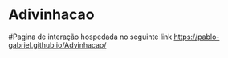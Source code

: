 # Adivinhacao

#Pagina de interação hospedada no seguinte link https://pablo-gabriel.github.io/Advinhacao/
